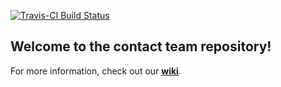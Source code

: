 [![Travis-CI Build Status](https://travis-ci.org/Hackout3/contacts.svg?branch=master)](https://travis-ci.org/Hackout3/contacts)

Welcome to the contact team repository!
---------------------------------------


For more information, check out our [**wiki**](http://github.com/hackout3/contacts/wiki).

